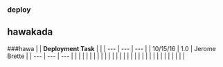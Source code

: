 ### deploy

## hawakada
###hawa
|  | **Deployment Task** |  |
| --- | --- | --- |
| 10/15/16 | 1.0 | Jerome Brette | 
| --- | --- | --- | 
|
 |
 |
 |
 |
|
 |
 |
 |
 |
|
 |
 |
 |
 |
|
 |
 |
 |
 |
|
 |
 |
 |
 |
|
 |
 |
 |
 |

